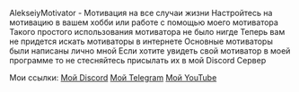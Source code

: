AlekseiyMotivator - Мотивация на все случаи жизни
Настройтесь на мотивацию в вашем хобби или работе с помощью моего мотиватора
Такого простого использования мотиватора не было нигде
Теперь вам не придется искать мотиваторы в интернете
Основные мотиваторы были написаны лично мной
Если хотите увидеть свой мотиватор в моей программе то не стесняйтесь присылать их в мой Discord Сервер

Мои ссылки:
[Мой Discord](https://discord.gg/Pq5sp68FAQ) [Мой Telegram](https://t.me/talanov14) [Мой YouTube](https://www.youtube.com/channel/UCE9SHLtV9h6SEcUkrfbpVFA)
